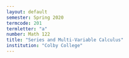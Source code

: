 ```yaml
---
layout: default
semester: Spring 2020
termcode: 201
termletter: "a"
number: Math 122
title: "Series and Multi-Variable Calculus"
institution: "Colby College"
---
```

